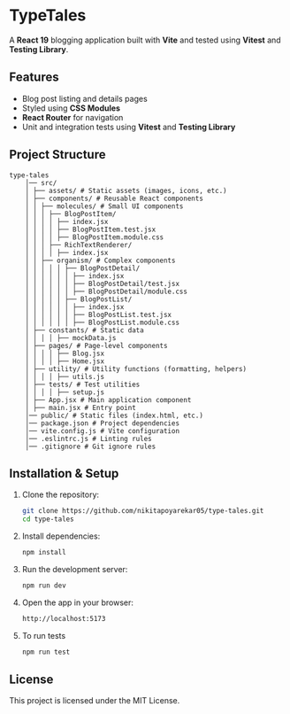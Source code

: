 # TypeTales  

A **React 19** blogging application built with **Vite** and tested using **Vitest** and **Testing Library**.

## Features  
- Blog post listing and details pages  
- Styled using **CSS Modules**  
- **React Router** for navigation  
- Unit and integration tests using **Vitest** and **Testing Library**  

## Project Structure  
    type-tales 
        │── src/ 
        │ ├── assets/ # Static assets (images, icons, etc.) 
        │ ├── components/ # Reusable React components 
        │ │ ├── molecules/ # Small UI components 
        │ │ │ ├── BlogPostItem/ 
        │ │ │ │ ├── index.jsx 
        │ │ │ │ ├── BlogPostItem.test.jsx 
        │ │ │ │ ├── BlogPostItem.module.css 
        │ │ │ ├── RichTextRenderer/ 
        │ │ │ │ ├── index.jsx 
        │ │ ├── organism/ # Complex components 
        │ │ │ │ │ ├── BlogPostDetail/
        │ │ │ │ │ │ ├── index.jsx 
        │ │ │ │ │ │ ├── BlogPostDetail/test.jsx 
        │ │ │ │ │ │ ├── BlogPostDetail/module.css
        │ │ │ │ │ ├── BlogPostList/
        │ │ │ │ │ │ ├── index.jsx 
        │ │ │ │ │ │ ├── BlogPostList.test.jsx 
        │ │ │ │ │ │ ├── BlogPostList.module.css
        │ ├── constants/ # Static data 
        │ │ │ │ ├── mockData.js
        │ ├── pages/ # Page-level components
        │ │ │ │ ├── Blog.jsx
        │ │ │ │ ├── Home.jsx
        │ ├── utility/ # Utility functions (formatting, helpers) 
        │ │ │ │ ├── utils.js
        │ ├── tests/ # Test utilities
        │ │ │ │ ├── setup.js
        │ ├── App.jsx # Main application component
        │ ├── main.jsx # Entry point
        │── public/ # Static files (index.html, etc.)
        │── package.json # Project dependencies
        │── vite.config.js # Vite configuration
        │── .eslintrc.js # Linting rules
        │── .gitignore # Git ignore rules


## Installation & Setup  
1. Clone the repository:  
   ```sh
   git clone https://github.com/nikitapoyarekar05/type-tales.git
   cd type-tales
2. Install dependencies:
    ```sh 
    npm install
3.  Run the development server:
    ```sh
    npm run dev
4. Open the app in your browser:
    ```sh
    http://localhost:5173
5. To run tests
    ```sh
    npm run test
## License 
This project is licensed under the MIT License.